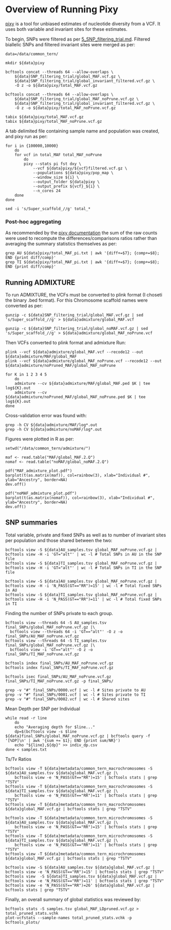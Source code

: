 # Overview of Running Pixy
[pixy](https://pixy.readthedocs.io/en/latest/about.html) is a tool for unbiased estimates of nucleotide diversity from a VCF. It uses both variable and invariant sites for these estimates. 

To begin, SNPs were filtered as per [5_SNP_filtering_trial.md](https://github.com/janawold1/PhD_thesis/blob/main/Chapter_4/5_SNP_filtering_trial.md). Filtered biallelic SNPs and filtered invariant sites were merged as per:
```
data=/data/common_tern/

mkdir ${data}pixy

bcftools concat --threads 64 --allow-overlaps \
    ${data}SNP_filtering_trial/global_MAF.vcf.gz \
    ${data}SNP_filtering_trial/global_invariant_filtered.vcf.gz \
    -O z -o ${data}pixy/total_MAF.vcf.gz

bcftools concat --threads 64 --allow-overlaps \
    ${data}SNP_filtering_trial/global_MAF_noPrune.vcf.gz \
    ${data}SNP_filtering_trial/global_invariant_filtered.vcf.gz \
    -O z -o ${data}pixy/total_MAF_noPrune.vcf.gz

tabix ${data}pixy/total_MAF.vcf.gz
tabix ${data}pixy/total_MAF_noPrune.vcf.gz
```

A tab delimited file containing sample name and population was created, and pixy run as per:
```
for i in {100000,10000}
    do
    for vcf in total_MAF total_MAF_noPrune
        do
        pixy --stats pi fst dxy \
            --vcf ${data}pixy/${vcf}filtered.vcf.gz \
            --populations ${data}pixy/pop_map \
            --window_size ${i} \
            --output_folder ${data}pixy \
            --output_prefix ${vcf}_${i} \
            --n_cores 24
    done
done

sed -i 's/Super_scaffold_//g' total_*
```
### Post-hoc aggregating
As recommended by the [pixy documentation](https://pixy.readthedocs.io/en/latest/output.html) the sum of the raw counts were used to recompute the differences/comparisons ratios rather than averaging the summary statistics themselves as per:
```
grep AU ${data}pixy/total_MAF_pi.txt | awk '{diff+=$7}; {comp+=$8}; END {print diff/comp}'
grep TI ${data}pixy/total_MAF_pi.txt | awk '{diff+=$7}; {comp+=$8}; END {print diff/comp}'
```
## Running ADMIXTURE
To run ADMIXTURE, the VCFs must be converted to plink format (I choseti the binary .bed format). For this Chromosome scaffold names were converted as per:
```
gunzip -c ${data}SNP_filtering_trial/global_MAF.vcf.gz | sed 's/Super_scaffold_//g' > ${data}admixture/global_MAF.vcf

gunzip -c ${data}SNP_filtering_trial/global_noMAF.vcf.gz | sed 's/Super_scaffold_//g' > ${data}admixture/global_MAF_noPrune.vcf
```
Then VCFs converted to plink format and admixture Run:
```
plink --vcf ${data}admixture/global_MAF.vcf --recode12 --out ${data}admixture/MAF/global_MAF
plink --vcf ${data}admixture/global_MAF_noPrune.vcf --recode12 --out ${data}admixture/noPruned_MAF/global_MAF_noPrune

for K in 1 2 3 4 5
    do
    admixture --cv ${data}admixture/MAF/global_MAF.ped $K | tee log${K}.out
    admixture --cv ${data}admixture/noPruned_MAF/global_MAF_noPrune.ped $K | tee log${K}.out
done
```
Cross-validation error was found with:
```
grep -h CV ${data}admixture/MAF/log*.out
grep -h CV ${data}admixture/noMAF/log*.out

```
Figures were plotted in R as per:
```
setwd("/data/common_tern/admixture/")

maf <- read.table("MAF/global_MAF.2.Q")
nomaf <- read.table("noMAF/global_noMAF.2.Q")

pdf("MAF_admixture_plot.pdf")
barplot(t(as.matrix(maf)), col=rainbow(3), xlab="Individual #", ylab="Ancestry", border=NA)
dev.off()

pdf("noMAF_admixture_plot.pdf")
barplot(t(as.matrix(nomaf)), col=rainbow(3), xlab="Individual #", ylab="Ancestry", border=NA)
dev.off()
```
## SNP summaries
Total variable, private and fixed SNPs as well as to number of invariant sites per population and those shared between the two:
```
bcftools view -S ${data}AU_samples.tsv global_MAF_noPrune.vcf.gz | bcftools view -H -i 'GT="alt"' | wc -l # Total SNPs in AU in the SNP file
bcftools view -S ${data}TI_samples.tsv global_MAF_noPrune.vcf.gz | bcftools view -H -i 'GT="alt"' | wc -l # Total SNPs in TI in the SNP file

bcftools view -S ${data}AU_samples.tsv global_MAF_noPrune.vcf.gz | bcftools view -H -i 'N_PASS(GT=="RR")=15' | wc -l # Total fixed SNPs in AU
bcftools view -S ${data}TI_samples.tsv global_MAF_noPrune.vcf.gz | bcftools view -H -i 'N_PASS(GT=="RR")=11' | wc -l # Total fixed SNPs in TI
```
Finding the number of SNPs private to each group.
```
bcftools view --threads 64 -S AU_samples.tsv final_SNPs/global_MAF_noPrune.vcf.gz |\
  bcftools view --threads 64 -i 'GT=="alt"' -O z -o final_SNPs/AU_MAF_noPrune.vcf.gz
bcftools view --threads 64 -S TI_samples.tsv final_SNPs/global_MAF_noPrune.vcf.gz |\
  bcftools view -i 'GT=="alt"' -O z -o final_SNPs/TI_MAF_noPrune.vcf.gz

bcftools index final_SNPs/AU_MAF_noPrune.vcf.gz
bcftools index final_SNPs/TI_MAF_noPrune.vcf.gz

bcftools isec final_SNPs/AU_MAF_noPrune.vcf.gz final_SNPs/TI_MAF_noPrune.vcf.gz -p final_SNPs/

grep -v "#" final_SNPs/0000.vcf | wc -l # Sites private to AU
grep -v "#" final_SNPs/0001.vcf | wc -l # Sites private to TI
grep -v "#" final_SNPs/0002.vcf | wc -l # Shared sites
```
Mean Depth per SNP per Individual
```
while read -r line
    do
    echo "Averaging depth for $line..."
    dp=$(bcftools view -s $line ${data}final_SNPs/global_MAF_noPrune.vcf.gz | bcftools query -f '[%DP]\n' | awk '{sum += $1}; END {print sum/NR}')
    echo "${line},${dp}" >> indiv_dp.csv
done < samples.txt
```
Ts/Tv Ratios
```
bcftools view -T ${data}metadata/common_tern_macrochromosomes -S ${data}AU_samples.tsv ${data}global_MAF.vcf.gz |\
    bcftools view -e 'N_PASS(GT=="RR")=15' | bcftools stats | grep "TSTV"
bcftools view -T ${data}metadata/common_tern_macrochromosomes -S ${data}TI_samples.tsv ${data}global_MAF.vcf.gz |\
    bcftools view -e 'N_PASS(GT=="RR")=11' | bcftools stats | grep "TSTV"
bcftools view -T ${data}metadata/common_tern_macrochromosomes ${data}global_MAF.vcf.gz | bcftools stats | grep "TSTV"

bcftools view -T ${data}metadata/common_tern_microchromosomes -S ${data}AU_samples.tsv ${data}global_MAF.vcf.gz |\
    bcftools view -e 'N_PASS(GT=="RR")=15' | bcftools stats | grep "TSTV"
bcftools view -T ${data}metadata/common_tern_microchromosomes -S ${data}TI_samples.tsv ${data}global_MAF.vcf.gz |\
    bcftools view -e 'N_PASS(GT=="RR")=11' | bcftools stats | grep "TSTV"
bcftools view -T ${data}metadata/common_tern_microchromosomes ${data}global_MAF.vcf.gz | bcftools stats | grep "TSTV"

bcftools view -S ${data}AU_samples.tsv ${data}global_MAF.vcf.gz | bcftools view -e 'N_PASS(GT=="RR")=15' | bcftools stats | grep "TSTV"
bcftools view  -S ${data}TI_samples.tsv ${data}global_MAF.vcf.gz | bcftools view -e 'N_PASS(GT=="RR")=11' | bcftools stats | grep "TSTV"
bcftools view -e 'N_PASS(GT=="RR")=26' ${data}global_MAF.vcf.gz | bcftools stats | grep "TSTV"
```
Finally, an overall summary of global statistics was reviewed by:
```
bcftools stats -S samples.tsv global_MAF_LDpruned.vcf.gz > total_pruned_stats.vchk
plot-vcfstats --sample-names total_pruned_stats.vchk -p bcftools_plots/
```